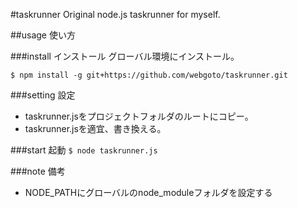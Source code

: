 #taskrunner
Original node.js taskrunner for myself.

##usage 使い方

###install インストール
グローバル環境にインストール。

`$ npm install -g git+https://github.com/webgoto/taskrunner.git`

###setting 設定
* taskrunner.jsをプロジェクトフォルダのルートにコピー。
* taskrunner.jsを適宜、書き換える。

###start 起動
`$ node taskrunner.js`

###note 備考
* NODE_PATHにグローバルのnode_moduleフォルダを設定する
